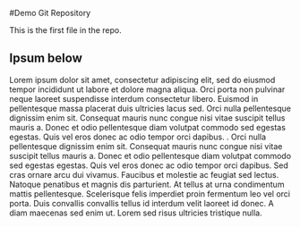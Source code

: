 #Demo Git Repository

This is the first file in the repo.

## Ipsum below

Lorem ipsum dolor sit amet, consectetur adipiscing elit, sed do eiusmod tempor incididunt ut labore et dolore magna aliqua. Orci porta non pulvinar neque laoreet suspendisse interdum consectetur libero. Euismod in pellentesque massa placerat duis ultricies lacus sed. Orci nulla pellentesque dignissim enim sit. Consequat mauris nunc congue nisi vitae suscipit tellus mauris a. Donec et odio pellentesque diam volutpat commodo sed egestas egestas. Quis vel eros donec ac odio tempor orci dapibus. . Orci nulla pellentesque dignissim enim sit. Consequat mauris nunc congue nisi vitae suscipit tellus mauris a. Donec et odio pellentesque diam volutpat commodo sed egestas egestas. Quis vel eros donec ac odio tempor orci dapibus. Sed cras ornare arcu dui vivamus. Faucibus et molestie ac feugiat sed lectus. Natoque penatibus et magnis dis parturient. At tellus at urna condimentum mattis pellentesque. Scelerisque felis imperdiet proin fermentum leo vel orci porta. Duis convallis convallis tellus id interdum velit laoreet id donec. A diam maecenas sed enim ut. Lorem sed risus ultricies tristique nulla.